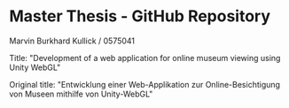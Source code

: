 # Master Thesis - GitHub Repository
Marvin Burkhard Kullick / 0575041

Title: "Development of a web application for online museum viewing using Unity WebGL"

Original title: "Entwicklung einer Web-Applikation zur Online-Besichtigung von Museen mithilfe von Unity-WebGL"
